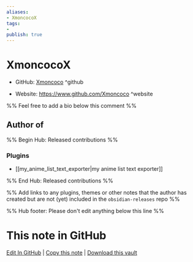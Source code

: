 ```yaml
---
aliases:
- XmoncocoX
tags:
- 
publish: true
---
```


# XmoncocoX

- GitHub: [Xmoncoco](https://github.com/Xmoncoco/) ^github
<!-- - Discord: `@` ^discord-->
- Website: <https://www.github.com/Xmoncoco> ^website
<!-- - [[Publish sites|Publish site]]: <https://> ^publish-->

%% Feel free to add a bio below this comment %%


## Author of

%% Begin Hub: Released contributions %%
### Plugins
- [[my_anime_list_text_exporter|my anime list text exporter]]

%% End Hub: Released contributions %%

%% Add links to any plugins, themes or other notes that the author has created but are not (yet) included in the `obsidian-releases` repo %%

<!--
### Unlisted plugins
-->

<!--
### Others
-->

<!--
## Sponsor this author
-->

<!-- - [[GitHub sponsors]]: [Sponsor @Xmoncoco on GitHub Sponsors](https://github.com/sponsors/Xmoncoco) ^github-sponsor-->
<!-- - [[Buy me a coffee]]: <https://> ^buy-me-a-coffee-->
<!-- - [[PayPal]]: <https://> ^paypal-->
<!-- - [[Patreon]]: <https://> ^patreon-->

<!--
## Follow this author
-->

<!-- - [[YouTube Channels|On YouTube]]: <https://> ^youtube-->
<!-- - Twitter: <https://> ^twitter-->
<!-- - ... -->

%% Hub footer: Please don't edit anything below this line %%

# This note in GitHub

<span class="git-footer">[Edit In GitHub](https://github.dev/obsidian-community/obsidian-hub/blob/main/01%20-%20Community/People/Xmoncoco.md "git-hub-edit-note") | [Copy this note](https://raw.githubusercontent.com/obsidian-community/obsidian-hub/main/01%20-%20Community/People/Xmoncoco.md "git-hub-copy-note") | [Download this vault](https://github.com/obsidian-community/obsidian-hub/archive/refs/heads/main.zip "git-hub-download-vault") </span>
